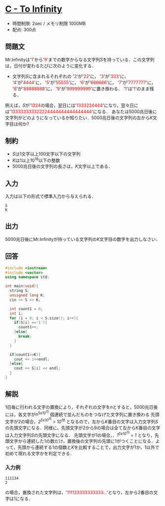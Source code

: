 # [C - To Infinity](https://beta.atcoder.jp/contests/abc106/tasks/abc106_c)
* 時間制限: 2sec / メモリ制限 1000MB
* 配点: 300点

## 問題文
Mr.Infinityは'<font color=red>1</font>'から'<font color=red>9</font>'までの数字からなる文字列*S*を持っている．この文字列は，日付が変わるたびに次のように変化する．

* 文字列*S*に含まれるそれぞれの
'<font color=red>2</font>'が'<font color=red>22</font>'に，
'<font color=red>3</font>'が'<font color=red>333</font>'に，
'<font color=red>4</font>'が'<font color=red>4444</font>'に，
'<font color=red>5</font>'が'<font color=red>55555</font>'に，
'<font color=red>6</font>'が'<font color=red>666666</font>'に，
'<font color=red>7</font>'が'<font color=red>7777777</font>'に，
'<font color=red>8</font>'が'<font color=red>88888888</font>'に，
'<font color=red>9</font>'が'<font color=red>999999999</font>'に置き換わる．
'<font color=red>1</font>'は'<font color=red>1</font>'のまま残る．

例えば，*S*が'<font color=red>1324</font>の場合，翌日には'<font color=red>1333224444</font>'になり，翌々日には'<font color=red>133333333322224444444444444444</font>'になる．
あなたは5000兆日後に文字列がどのようになっているか知りたい．5000兆日後の文字列の左から*K*文字目は何か?

## 制約
* *S*は1文字以上100文字以下の文字列
* *K*は1以上10<sup>18</sup>以下の整数
* 5000兆日後の文字列の長さは，*K*文字以上である．

## 入力
入力は以下の形式で標準入力から与えられる．

```
S
K
```

## 出力
5000兆日後にMr.Infinityが持っている文字列の*K*文字目の数字を出力しなさい．

## 回答
```cpp
#include <iostream>
#include <vector>
using namespace std;

int main(void){
  string S;
  unsigned long K;
  cin >> S >> K;

  int count1 = 0;
  int i;
  for (i = 0; i < S.size(); i++){
    if(S[i] =='1'){
      count1++;
    }else{
      break;
    }
  }

  if(count1>=K){
    cout << 1<<endl;
  }else{
    cout << S[i] << endl;
  }
}
```

## 解説
1日毎に行われる文字の置換により，それぞれの文字を*n*とすると，5000兆日後には，各文字が*n<sup>5x10<sup>15</sup></sup>* 個連続で並んだものをつなげた文字列に置き換わる
先頭文字が2の場合，*2<sup>5x10<sup>15</sup></sup>* > *10<sup>18* となるので，左から*K*番目の文字は入力文字列*S*の先頭文字になる．同様に，先頭文字が2から9の場合は全て左から*K*番目の文字は入力文字列*S*の先頭文字になる．
先頭文字が1の場合，．*1<sup>5x10<sup>15</sup></sup>* = *1* となり，先頭文字から連続した1の数だけ，置換後の文字列の先頭に1がつくことになる．よって，先頭から連続する1の個数と*K*を比較することで，出力文字が1か，1以外で初めて現れる文字かを判定できる．

### 入力例
```
111134
2
```
の場合，置換された文字列は，'<font color=red>111133333333333...</font>'となり，左から2番目の文字は1になる．
